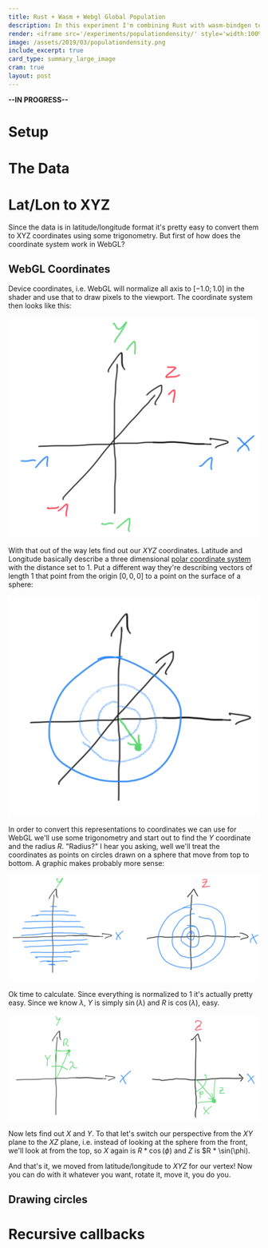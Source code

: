 ```yaml
---
title: Rust + Wasm + Webgl Global Population
description: In this experiment I'm combining Rust with wasm-bindgen to create a WebGL visualization of global population density
render: <iframe src='/experiments/populationdensity/' style='width:100%;height:40vh;border:none;'></iframe>
image: /assets/2019/03/populationdensity.png
include_excerpt: true
card_type: summary_large_image
cram: true
layout: post
---
```


**--IN PROGRESS--**

# Setup

# The Data

# Lat/Lon to XYZ

Since the data is in latitude/longitude format it's pretty easy to convert them to XYZ coordinates using some trigonometry.
But first of how does the coordinate system work in WebGL?

## WebGL Coordinates

Device coordinates, i.e. WebGL will normalize all axis to $[-1.0; 1.0]$ in the shader and use that to draw pixels to the viewport.
The coordinate system then looks like this:

![device coordinates](https://github.com/chjdev/chjdev.github.io/raw/master/assets/2019/03/devicecoord.png)

With that out of the way lets find out our $XYZ$ coordinates. Latitude and Longitude basically describe a three dimensional [polar coordinate system](https://en.wikipedia.org/wiki/Polar_coordinate_system) with the distance set to $1$. Put a different way they're describing vectors of length $1$ that point from the origin $[0, 0, 0]$ to a point on the surface of a sphere:

![point on sphere](https://github.com/chjdev/chjdev.github.io/raw/master/assets/2019/03/pointonsphere.png)

In order to convert this representations to coordinates we can use for WebGL we'll use some trigonometry and start out to find the $Y$ coordinate and the radius $R$. "Radius?" I hear you asking, well we'll treat the coordinates as points on circles drawn on a sphere that move from top to bottom. A graphic makes probably more sense:

![sphere slices](https://github.com/chjdev/chjdev.github.io/raw/master/assets/2019/03/sphere.png)

Ok time to calculate. Since everything is normalized to $1$ it's actually pretty easy. Since we know $\lambda$, $Y$ is simply $\sin(\lambda)$ and $R$ is $\cos(\lambda)$, easy.

![trigonometry](https://github.com/chjdev/chjdev.github.io/raw/master/assets/2019/03/trigonometry.png)

Now lets find out $X$ and $Y$. To that let's switch our perspective from the $XY$ plane to the $XZ$ plane, i.e. instead of looking at the sphere from the front, we'll look at from the top, so $X$ again is $R * \cos(\phi)$ and $Z$ is $R * \sin(\phi).

And that's it, we moved from latitude/longitude to $XYZ$ for our vertex! Now you can do with it whatever you want, rotate it, move it, you do you.

## Drawing circles

# Recursive callbacks
